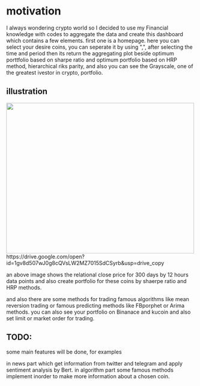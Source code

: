 # motivation

I always wondering crypto world so I decided to use my Financial knowledge with codes to aggregate the data and create this dashboard which contains a few elements. 
first one is a homepage. 
here you can select your desire coins, you can seperate it by using ",", after selecting the time and period then its return the aggregating plot beside optimum porttfolio based on sharpe ratio and optimum portfolio based on HRP method, hierarchical riks parity, and also you can see the Grayscale, one of the greatest ivestor in crypto, portfolio. 

## illustration
<img src="[https://user-images.githubusercontent.com/54494078/126708454-b060d01a-3d3f-45b6-af63-552eeb09eda4.PNG](https://drive.google.com/open?id=1gv8d507wJ0g8cQVsLW2MZ7015SdCSyrb&usp=drive_copy)" width="500" height="400" align = 'center' >
https://drive.google.com/open?id=1gv8d507wJ0g8cQVsLW2MZ7015SdCSyrb&usp=drive_copy

an above image shows the relational close price for 300 days by 12 hours data points and also create portfolio for these coins by shaerpe ratio and HRP methods.

and also there are some methods for trading famous algorithms like mean reversion trading or famous predicting methods like 
FBporphet or Arima methods. 
you can also see your portfolio on Binanace and kucoin and also set limit or market order for trading.

## TODO:

some main features will be done, for examples

in news part which get information from twitter and telegram and apply sentiment analysis by Bert.
in algorithm part some famous methods implement inorder to make more information about a chosen coin.

